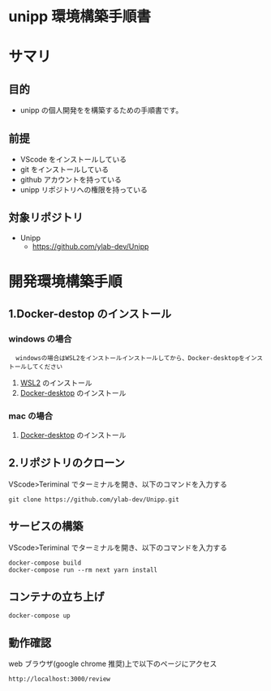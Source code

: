 # unipp 環境構築手順書

# サマリ

## 目的

- unipp の個人開発をを構築するための手順書です。

## 前提

- VScode をインストールしている
- git をインストールしている
- github アカウントを持っている
- unipp リポジトリへの権限を持っている

## 対象リポジトリ

- Unipp
  - https://github.com/ylab-dev/Unipp

# 開発環境構築手順

## 1.Docker-destop のインストール

### windows の場合

```
  windowsの場合はWSL2をインストールインストールしてから、Docker-desktopをインストールしてください
```

1. [WSL2](https://chigusa-web.com/blog/wsl2-win11/) のインストール
2. [Docker-desktop](https://www.docker.com/products/docker-desktop/) のインストール

### mac の場合

1. [Docker-desktop](https://www.docker.com/products/docker-desktop/) のインストール

## 2.リポジトリのクローン

VScode>Teriminal でターミナルを開き、以下のコマンドを入力する

```
git clone https://github.com/ylab-dev/Unipp.git
```

## サービスの構築

VScode>Teriminal でターミナルを開き、以下のコマンドを入力する

```
docker-compose build
docker-compose run --rm next yarn install
```

## コンテナの立ち上げ

```
docker-compose up
```

## 動作確認

web ブラウザ(google chrome 推奨)上で以下のページにアクセス

```
http://localhost:3000/review
```
